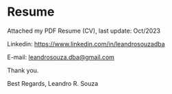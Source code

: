# Resume
Attached my PDF Resume (CV), last update: Oct/2023

Linkedin: https://www.linkedin.com/in/leandrosouzadba

E-mail: leandrosouza.dba@gmail.com

Thank you.

Best Regards, Leandro R. Souza

